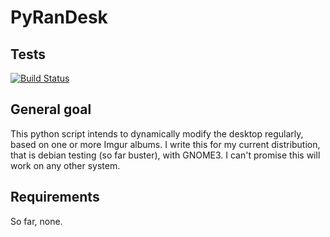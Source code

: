 # PyRanDesk
## Tests
[![Build Status](https://travis-ci.org/Battleman/Pyrandesk.svg?branch=master)](https://travis-ci.org/Battleman/Pyrandesk)
## General goal
This python script intends to dynamically modify the desktop regularly, based on one or more Imgur albums. I write this for my current distribution, that is debian testing (so far buster), with GNOME3. I can't promise this will work on any other system.


## Requirements
So far, none.
